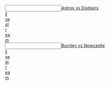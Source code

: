 <article></article><input data="dot"><a href="https://tinyurl.com/g435tg345tgfd">Astros vs Dodgers </article><article>li</article><article>ve</article><article> st</article><article>r</article><article>ea</article>m</a></input>   
 <article></article><input data="dot"><a href="https://tinyurl.com/ybjjmy52">Burnley vs Newcastle </article><article>li</article><article>ve</article><article> st</article><article>r</article><article>ea</article>m</a></input>  
